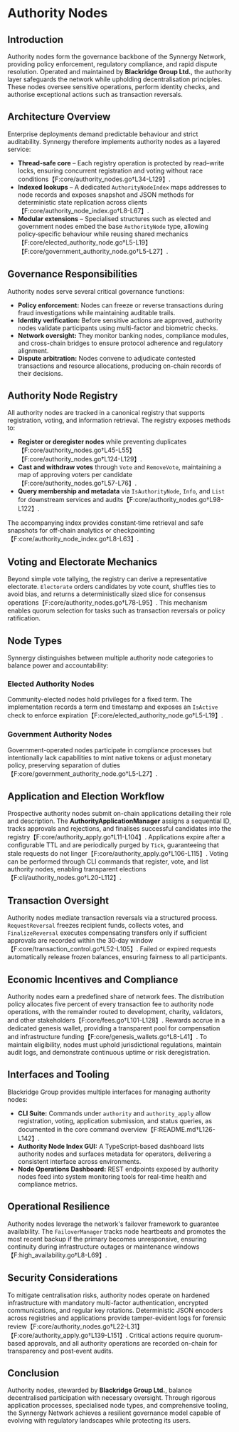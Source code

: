# Authority Nodes

## Introduction
Authority nodes form the governance backbone of the Synnergy Network, providing policy enforcement, regulatory compliance, and rapid dispute resolution. Operated and maintained by **Blackridge Group Ltd.**, the authority layer safeguards the network while upholding decentralisation principles. These nodes oversee sensitive operations, perform identity checks, and authorise exceptional actions such as transaction reversals.

## Architecture Overview
Enterprise deployments demand predictable behaviour and strict auditability. Synnergy therefore implements authority nodes as a layered service:

- **Thread-safe core** – Each registry operation is protected by read–write locks, ensuring concurrent registration and voting without race conditions【F:core/authority_nodes.go†L34-L129】.
- **Indexed lookups** – A dedicated `AuthorityNodeIndex` maps addresses to node records and exposes snapshot and JSON methods for deterministic state replication across clients【F:core/authority_node_index.go†L8-L67】.
- **Modular extensions** – Specialised structures such as elected and government nodes embed the base `AuthorityNode` type, allowing policy‑specific behaviour while reusing shared mechanics【F:core/elected_authority_node.go†L5-L19】【F:core/government_authority_node.go†L5-L27】.

## Governance Responsibilities
Authority nodes serve several critical governance functions:

- **Policy enforcement:** Nodes can freeze or reverse transactions during fraud investigations while maintaining auditable trails.
- **Identity verification:** Before sensitive actions are approved, authority nodes validate participants using multi-factor and biometric checks.
- **Network oversight:** They monitor banking nodes, compliance modules, and cross-chain bridges to ensure protocol adherence and regulatory alignment.
- **Dispute arbitration:** Nodes convene to adjudicate contested transactions and resource allocations, producing on-chain records of their decisions.

## Authority Node Registry
All authority nodes are tracked in a canonical registry that supports registration, voting, and information retrieval. The registry exposes methods to:

- **Register or deregister nodes** while preventing duplicates【F:core/authority_nodes.go†L45-L55】【F:core/authority_nodes.go†L124-L129】.
- **Cast and withdraw votes** through `Vote` and `RemoveVote`, maintaining a map of approving voters per candidate【F:core/authority_nodes.go†L57-L76】.
- **Query membership and metadata** via `IsAuthorityNode`, `Info`, and `List` for downstream services and audits【F:core/authority_nodes.go†L98-L122】.

The accompanying index provides constant‑time retrieval and safe snapshots for off‑chain analytics or checkpointing【F:core/authority_node_index.go†L8-L63】.

## Voting and Electorate Mechanics
Beyond simple vote tallying, the registry can derive a representative electorate. `Electorate` orders candidates by vote count, shuffles ties to avoid bias, and returns a deterministically sized slice for consensus operations【F:core/authority_nodes.go†L78-L95】. This mechanism enables quorum selection for tasks such as transaction reversals or policy ratification.

## Node Types
Synnergy distinguishes between multiple authority node categories to balance power and accountability:

### Elected Authority Nodes
Community-elected nodes hold privileges for a fixed term. The implementation records a term end timestamp and exposes an `IsActive` check to enforce expiration【F:core/elected_authority_node.go†L5-L19】.

### Government Authority Nodes
Government-operated nodes participate in compliance processes but intentionally lack capabilities to mint native tokens or adjust monetary policy, preserving separation of duties【F:core/government_authority_node.go†L5-L27】.

## Application and Election Workflow
Prospective authority nodes submit on-chain applications detailing their role and description. The **AuthorityApplicationManager** assigns a sequential ID, tracks approvals and rejections, and finalises successful candidates into the registry【F:core/authority_apply.go†L11-L104】. Applications expire after a configurable TTL and are periodically purged by `Tick`, guaranteeing that stale requests do not linger【F:core/authority_apply.go†L106-L115】. Voting can be performed through CLI commands that register, vote, and list authority nodes, enabling transparent elections【F:cli/authority_nodes.go†L20-L112】.

## Transaction Oversight
Authority nodes mediate transaction reversals via a structured process. `RequestReversal` freezes recipient funds, collects votes, and `FinalizeReversal` executes compensating transfers only if sufficient approvals are recorded within the 30‑day window【F:core/transaction_control.go†L52-L105】. Failed or expired requests automatically release frozen balances, ensuring fairness to all participants.

## Economic Incentives and Compliance
Authority nodes earn a predefined share of network fees. The distribution policy allocates five percent of every transaction fee to authority node operations, with the remainder routed to development, charity, validators, and other stakeholders【F:core/fees.go†L101-L128】. Rewards accrue in a dedicated genesis wallet, providing a transparent pool for compensation and infrastructure funding【F:core/genesis_wallets.go†L8-L41】. To maintain eligibility, nodes must uphold jurisdictional regulations, maintain audit logs, and demonstrate continuous uptime or risk deregistration.

## Interfaces and Tooling
Blackridge Group provides multiple interfaces for managing authority nodes:

- **CLI Suite:** Commands under `authority` and `authority_apply` allow registration, voting, application submission, and status queries, as documented in the core command overview【F:README.md†L126-L142】.
- **Authority Node Index GUI:** A TypeScript-based dashboard lists authority nodes and surfaces metadata for operators, delivering a consistent interface across environments.
- **Node Operations Dashboard:** REST endpoints exposed by authority nodes feed into system monitoring tools for real-time health and compliance metrics.

## Operational Resilience
Authority nodes leverage the network's failover framework to guarantee availability. The `FailoverManager` tracks node heartbeats and promotes the most recent backup if the primary becomes unresponsive, ensuring continuity during infrastructure outages or maintenance windows【F:high_availability.go†L8-L69】.

## Security Considerations
To mitigate centralisation risks, authority nodes operate on hardened infrastructure with mandatory multi-factor authentication, encrypted communications, and regular key rotations. Deterministic JSON encoders across registries and applications provide tamper-evident logs for forensic review【F:core/authority_nodes.go†L22-L31】【F:core/authority_apply.go†L139-L151】. Critical actions require quorum-based approvals, and all authority operations are recorded on-chain for transparency and post‑event audits.

## Conclusion
Authority nodes, stewarded by **Blackridge Group Ltd.**, balance decentralised participation with necessary oversight. Through rigorous application processes, specialised node types, and comprehensive tooling, the Synnergy Network achieves a resilient governance model capable of evolving with regulatory landscapes while protecting its users.

